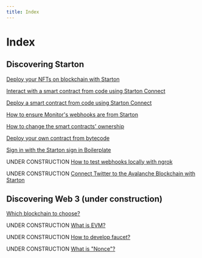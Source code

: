 ```yaml
---
title: Index
---
```

# Index

## Discovering Starton

[Deploy your NFTs on blockchain with Starton](deploy-Nfts-with-Starton.md)

[Interact with a smart contract from code using Starton Connect](interact-from-code.mdx)

[Deploy a smart contract from code using Starton Connect](deploy-a-contract-from-code.md)

[How to ensure Monitor's webhooks are from Starton](how-to-ensure-notifys-webhooks-are-from-starton.md)

[How to change the smart contracts' ownership](how-to-change-the-smart-contracts-ownership.md)

[Deploy your own contract from bytecode](deploy-from-bytecode.md)

[Sign in with the Starton sign in Boilerplate](sign-in-boilerplate.md)

UNDER CONSTRUCTION [How to test webhooks locally with ngrok](https://www.notion.so/How-to-test-webhooks-locally-with-ngrok-c1cf3fdcd8194cbb9c6e618681a344f9)

UNDER CONSTRUCTION [Connect Twitter to the Avalanche Blockchain with Starton](https://blog.starton.io/connect-twitter-to-the-avalanche-blockchain-with-starton-4853235cd8d0?source=user_profile---------6----------------------------)


## Discovering Web 3 (under construction)

[Which blockchain to choose?](https://www.notion.so/Which-blockchain-to-choose-cf39bdb83a564be991c5b598e3bb28ac)

UNDER CONSTRUCTION [What is EVM?](https://www.notion.so/What-is-EVM-6ef1f238f0434577996907926d4e4f58)

UNDER CONSTRUCTION [How to develop faucet?](https://www.notion.so/How-to-develop-faucet-7eb6588dbb8a4591993c102ed2774c79)

UNDER CONSTRUCTION [What is "Nonce"?](https://www.notion.so/What-is-Nonce-59af4463cec4485686725e1f0eeecfe5)

